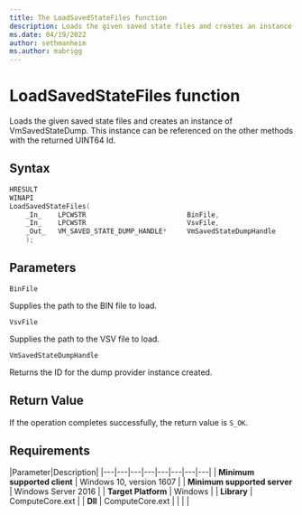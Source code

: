 ```yaml
---
title: The LoadSavedStateFiles function
description: Loads the given saved state files and creates an instance of VmSavedStateDump. This instance can be referenced on the other methods with the returned UINT64 Id.
ms.date: 04/19/2022
author: sethmanheim
ms.author: mabrigg
---
```


# LoadSavedStateFiles function

Loads the given saved state files and creates an instance of VmSavedStateDump. This instance can be referenced on the other methods with the returned UINT64 Id.

## Syntax

```C
HRESULT
WINAPI
LoadSavedStateFiles(
    _In_    LPCWSTR                         BinFile,
    _In_    LPCWSTR                         VsvFile,
    _Out_   VM_SAVED_STATE_DUMP_HANDLE*     VmSavedStateDumpHandle
    );
```

## Parameters

`BinFile`

Supplies the path to the BIN file to load.

`VsvFile`

Supplies the path to the VSV file to load.

`VmSavedStateDumpHandle`

Returns the ID for the dump provider instance created.

## Return Value

If the operation completes successfully, the return value is `S_OK`.

## Requirements

|Parameter|Description|
|---|---|---|---|---|---|---|---|
| **Minimum supported client** | Windows 10, version 1607 |
| **Minimum supported server** | Windows Server 2016 |
| **Target Platform** | Windows |
| **Library** | ComputeCore.ext |
| **Dll** | ComputeCore.ext |
|    |    |
